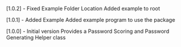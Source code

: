 [1.0.2] - Fixed Example Folder Location
Added example to root

[1.0.1] - Added Example
Added example program to use the package

[1.0.0] - Initial version
Provides a Password Scoring and Password Generating Helper class